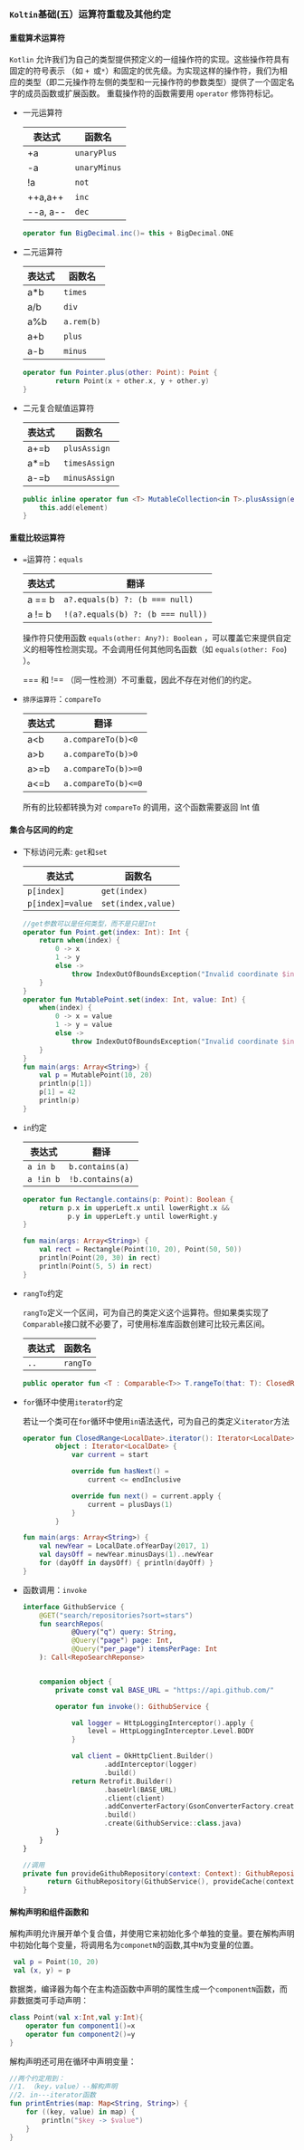 ###    `Koltin`基础(五）运算符重载及其他约定

#### 重载算术运算符

`Kotlin` 允许我们为自己的类型提供预定义的一组操作符的实现。这些操作符具有固定的符号表示 （如 `+ `或` * `）和固定的优先级。为实现这样的操作符，我们为相应的类型（即二元操作符左侧的类型和一元操作符的参数类型）提供了一个固定名字的成员函数或扩展函数。 重载操作符的函数需要用 `operator` 修饰符标记。

* 一元运算符

  | 表达式   | 函数名       |
  | -------- | ------------ |
  | +a       | `unaryPlus`  |
  | -a       | `unaryMinus` |
  | !a       | `not`        |
  | ++a,a++  | `inc`        |
  | --a, a-- | `dec`        |

  ```kotlin
  operator fun BigDecimal.inc()= this + BigDecimal.ONE
  ```

* 二元运算符

  | 表达式 | 函数名     |
  | ------ | ---------- |
  | a*b    | `times`    |
  | a/b    | `div`      |
  | a%b    | `a.rem(b)` |
  | a+b    | `plus`     |
  | a-b    | `minus`    |

  ```kotlin
  operator fun Pointer.plus(other: Point): Point {
          return Point(x + other.x, y + other.y)
  }
  ```

* 二元复合赋值运算符

  | 表达式 | 函数名        |
  | ------ | ------------- |
  | a+=b   | `plusAssign`  |
  | a*=b   | `timesAssign` |
  | a-=b   | `minusAssign` |

  ```kotlin
  public inline operator fun <T> MutableCollection<in T>.plusAssign(element: T) {
      this.add(element)
  }
  ```

#### 重载比较运算符

* `=`运算符：`equals`

  | 表达式 | 翻译                              |
  | ------ | --------------------------------- |
  | a == b | `a?.equals(b) ?: (b === null)`    |
  | a != b | `!(a?.equals(b) ?: (b === null))` |

  操作符只使用函数 `equals(other: Any?): Boolean` ，可以覆盖它来提供自定义的相等性检测实现。不会调用任何其他同名函数（如 `equals(other: Foo`) ）。

   === 和 !== （同一性检测）不可重载，因此不存在对他们的约定。

* `排序运算符`：`compareTo`

    | 表达式 | 翻译                |
    | ------ | ------------------- |
    | a<b    | `a.compareTo(b)<0`  |
    | a>b    | `a.compareTo(b)>0`  |
    | a>=b   | `a.compareTo(b)>=0` |
    | a<=b   | `a.compareTo(b)<=0` |

    所有的比较都转换为对 `compareTo` 的调用，这个函数需要返回 Int 值

#### 集合与区间的约定

* 下标访问元素: `get`和`set`

  | 表达式           | 函数名             |
  | ---------------- | ------------------ |
  | `p[index]`       | `get(index)`       |
  | `p[index]=value` | `set(index,value)` |

  ```kotlin
  //get参数可以是任何类型，而不是只是Int
  operator fun Point.get(index: Int): Int {
      return when(index) {
          0 -> x
          1 -> y
          else ->
              throw IndexOutOfBoundsException("Invalid coordinate $index")
      }
  }
  operator fun MutablePoint.set(index: Int, value: Int) {
      when(index) {
          0 -> x = value
          1 -> y = value
          else ->
              throw IndexOutOfBoundsException("Invalid coordinate $index")
      }
  }
  fun main(args: Array<String>) {
      val p = MutablePoint(10, 20)
      println(p[1])
      p[1] = 42
      println(p)
  }
  ```

* `in`约定

  | 表达式    | 翻译             |
  | --------- | ---------------- |
  | `a in b`  | `b.contains(a)`  |
  | `a !in b` | `!b.contains(a)` |

  ```kotlin
  operator fun Rectangle.contains(p: Point): Boolean {
      return p.x in upperLeft.x until lowerRight.x &&
             p.y in upperLeft.y until lowerRight.y
  }
  
  fun main(args: Array<String>) {
      val rect = Rectangle(Point(10, 20), Point(50, 50))
      println(Point(20, 30) in rect)
      println(Point(5, 5) in rect)
  }
  ```

* `rangTo`约定

  `rangTo`定义一个区间，可为自己的类定义这个运算符。但如果类实现了`Comparable`接口就不必要了，可使用标准库函数创建可比较元素区间。

  | 表达式 | 函数名   |
  | ------ | -------- |
  | `..`   | `rangTo` |

  ```kotlin
  public operator fun <T : Comparable<T>> T.rangeTo(that: T): ClosedRange<T> = ComparableRange(this, that)
  ```

* `for`循环中使用`iterator`约定

  若让一个类可在`for`循环中使用`in`语法迭代，可为自己的类定义`iterator`方法

  ```kotlin
  operator fun ClosedRange<LocalDate>.iterator(): Iterator<LocalDate> =
          object : Iterator<LocalDate> {
              var current = start
  
              override fun hasNext() =
                  current <= endInclusive
  
              override fun next() = current.apply {
                  current = plusDays(1)
              }
          }
  
  fun main(args: Array<String>) {
      val newYear = LocalDate.ofYearDay(2017, 1)
      val daysOff = newYear.minusDays(1)..newYear
      for (dayOff in daysOff) { println(dayOff) }
  }
  ```

* 函数调用：`invoke`

  ```kotlin
  interface GithubService {
      @GET("search/repositories?sort=stars")
      fun searchRepos(
              @Query("q") query: String,
              @Query("page") page: Int,
              @Query("per_page") itemsPerPage: Int
      ): Call<RepoSearchReponse>
  
  
      companion object {
          private const val BASE_URL = "https://api.github.com/"
  
          operator fun invoke(): GithubService {
  
              val logger = HttpLoggingInterceptor().apply {
                  level = HttpLoggingInterceptor.Level.BODY
              }
  
              val client = OkHttpClient.Builder()
                      .addInterceptor(logger)
                      .build()
              return Retrofit.Builder()
                      .baseUrl(BASE_URL)
                      .client(client)
                      .addConverterFactory(GsonConverterFactory.create())
                      .build()
                      .create(GithubService::class.java)
          }
      }
  }
  
  //调用
  private fun provideGithubRepository(context: Context): GithubRepository {
    	return GithubRepository(GithubService(), provideCache(context))
  }
  ```

####  解构声明和组件函数和

解构声明允许展开单个复合值，并使用它来初始化多个单独的变量。要在解构声明中初始化每个变量，将调用名为`componetN`的函数,其中`N`为变量的位置。

```kotlin
 val p = Point(10, 20)
 val (x, y) = p
```

数据类，编译器为每个在主构造函数中声明的属性生成一个`componentN`函数，而非数据类可手动声明：

```kotlin
class Point(val x:Int,val y:Int){
    operator fun component1()=x
    operator fun component2()=y
}
```

解构声明还可用在循环中声明变量：

```kotlin
//两个约定用到：
//1. （key，value）--解构声明
//2. in---iterator函数
fun printEntries(map: Map<String, String>) {
    for ((key, value) in map) {
        println("$key -> $value")
    }
}
```



